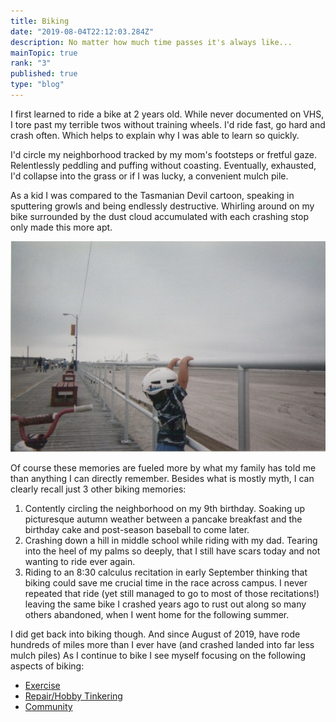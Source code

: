 ```yaml
---
title: Biking
date: "2019-08-04T22:12:03.284Z"
description: No matter how much time passes it's always like... 
mainTopic: true
rank: "3"
published: true
type: "blog"
---
```

I first learned to ride a bike at 2 years old. While never documented on VHS, I tore past my terrible twos without training wheels. I'd ride fast, go hard and crash often. Which helps to explain why I was able to learn so quickly.

 I'd circle my neighborhood tracked by my mom's footsteps or fretful gaze. Relentlessly peddling and puffing without coasting. Eventually, exhausted, I'd collapse into the grass or if I was lucky, a convenient mulch pile. 
 
 As a kid I was compared to the Tasmanian Devil cartoon, speaking in sputtering growls and being endlessly destructive. Whirling around on my bike surrounded by the dust cloud accumulated with each crashing stop only made this more apt.  

![A young David ponders the road ahead](./young-biking.jpeg)

Of course these memories are fueled more by what my family has told me than anything I can directly remember. Besides what is mostly myth, I can clearly recall just 3 other biking memories: 

1. Contently circling the neighborhood on my 9th birthday. Soaking up picturesque autumn weather between a pancake breakfast and the birthday cake and post-season baseball to come later. 
2. Crashing down a hill in middle school while riding with my dad. Tearing into the heel of my palms so deeply, that I still have scars today and not wanting to ride ever again. 
3. Riding to an 8:30 calculus recitation in early September thinking that biking could save me crucial time in the race across campus. I never repeated that ride (yet still managed to go to most of those recitations!) leaving the same bike I crashed years ago to rust out along so many others abandoned, when I went home for the following summer.


I did get back into biking though. And since August of 2019, have rode hundreds of miles more than I ever have (and crashed landed into far less mulch piles) As I continue to bike I see myself focusing on the following aspects of biking:
- [Exercise](http://localhost:8000/biking-biker/)
- [Repair/Hobby Tinkering](http://localhost:8000/biking-builder/)
- [Community]() 


